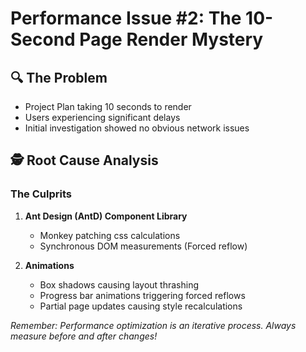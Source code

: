 # Performance Issue #2: The 10-Second Page Render Mystery

## 🔍 The Problem
- Project Plan taking 10 seconds to render
- Users experiencing significant delays
- Initial investigation showed no obvious network issues

## 🕵️ Root Cause Analysis

### The Culprits
1. **Ant Design (AntD) Component Library**
   - Monkey patching css calculations
   - Synchronous DOM measurements (Forced reflow)

2. **Animations** 
   - Box shadows causing layout thrashing
   - Progress bar animations triggering forced reflows
   - Partial page updates causing style recalculations



*Remember: Performance optimization is an iterative process. Always measure before and after changes!*